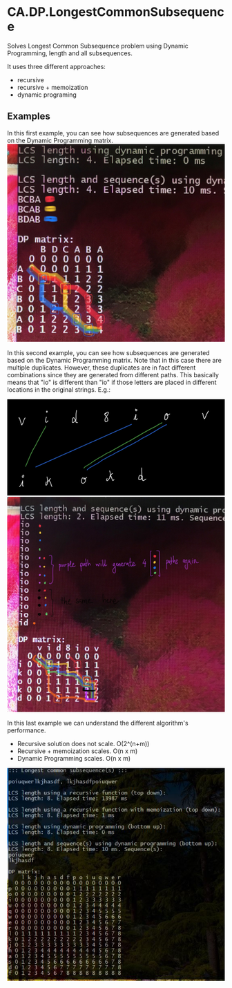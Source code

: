 # CA.DP.LongestCommonSubsequence
Solves Longest Common Subsequence problem using Dynamic Programming, length and all subsequences.

It uses three different approaches:
* recursive
* recursive + memoization
* dynamic programing

## Examples

In this first example, you can see how subsequences are generated based on the Dynamic Programming matrix.
<img src="./example_01.jpeg">

In this second example, you can see how subsequences are generated based on the Dynamic Programming matrix.
Note that in this case there are multiple duplicates. However, these duplicates are in fact different combinations
since they are generated from different paths.
This basically means that "io" is different than "io" if those letters are placed in different locations in the
original strings. E.g.:

<img src="./example_draw.png">

<img src="./example_02.jpeg">

In this last example we can understand the different algorithm's performance.
* Recursive solution does not scale. O(2^(n+m))
* Recursive + memoization scales. O(n x m)
* Dynamic Programming scales. O(n x m)
<img src="./example_03.jpeg">
